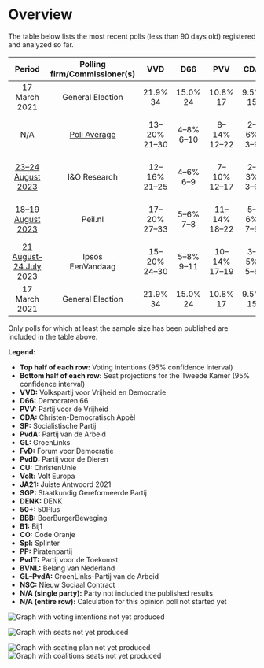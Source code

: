 # Overview

The table below lists the most recent polls (less than 90 days old) registered and analyzed so far.

| Period     | Polling firm/Commissioner(s) | VVD | D66 | PVV | CDA | SP | PvdA | GL | FvD | PvdD | CU | Volt | JA21 | SGP | DENK | 50+ | BBB | B1 | CO | Spl | PP | PvdT | BVNL | GL–PvdA | NSC |
|:----------:|:----------------------------:|:--:|:--:|:--:|:--:|:--:|:--:|:--:|:--:|:--:|:--:|:--:|:--:|:--:|:--:|:--:|:--:|:--:|:--:|:--:|:--:|:--:|:--:|:--:|:--:|
| 17 March 2021 | General Election | 21.9% <br> 34 | 15.0% <br> 24 | 10.8% <br> 17 | 9.5% <br> 15 | 6.0% <br> 9 | 5.7% <br> 9 | 5.2% <br> 8 | 5.0% <br> 8 | 3.8% <br> 6 | 3.4% <br> 5 | 2.4% <br> 3 | 2.4% <br> 3 | 2.1% <br> 3 | 2.0% <br> 3 | 1.0% <br> 1 | 1.0% <br> 1 | 0.8% <br> 1 | 0.4% <br> 0 | 0.3% <br> 0 | 0.2% <br> 0 | 0.0% <br> 0 | 0.0% <br> 0 | 10.9% <br> 17 | 0.0% <br> 0 |
| N/A | [Poll Average](average.html) | 13–20% <br> 21–30 | 4–8% <br> 6–10 | 8–14% <br> 12–22 | 2–6% <br> 3–9 | 3–6% <br> 4–9 | N/A <br> N/A | N/A <br> N/A | 2–4% <br> 2–5 | 4–7% <br> 6–10 | 2–5% <br> 3–6 | 2–4% <br> 2–4 | 2–4% <br> 1–5 | 2–3% <br> 2–5 | 1–3% <br> 1–3 | 0–1% <br> 0–1 | 8–17% <br> 11–24 | 0–1% <br> 0 | N/A <br> N/A | N/A <br> N/A | N/A <br> N/A | N/A <br> N/A | 0–1% <br> 0–1 | 15–19% <br> 24–29 | 18–22% <br> 27–34 |
| [23–24 August 2023](2023-08-24-IOResearch.html) | I&O Research | 12–16% <br> 21–25 | 4–6% <br> 6–9 | 7–10% <br> 12–17 | 2–3% <br> 3–6 | 3–4% <br> 4–7 | N/A <br> N/A | N/A <br> N/A | 2–3% <br> 2–5 | 4–6% <br> 6–10 | 2–4% <br> 3–5 | 1–3% <br> 2–4 | 2–3% <br> 1–4 | 2–3% <br> 3–6 | 1–3% <br> 2–3 | 0–1% <br> 0–1 | 7–10% <br> 10–15 | 0–1% <br> 0 | N/A <br> N/A | N/A <br> N/A | N/A <br> N/A | N/A <br> N/A | 0–1% <br> 0–1 | 16–20% <br> 25–29 | 18–22% <br> 27–34 |
| [18–19 August 2023](2023-08-19-Peilnl.html) | Peil.nl | 17–20% <br> 27–33 | 5–6% <br> 7–8 | 11–14% <br> 18–22 | 5–6% <br> 7–9 | 5–6% <br> 6–9 | N/A <br> N/A | N/A <br> N/A | 3–4% <br> 4–5 | 5–7% <br> 7–10 | 2–3% <br> 3–4 | 2–3% <br> 4 | 2–3% <br> 2–3 | 2–3% <br> 2–4 | 1–2% <br> 1–2 | 0–1% <br> 0–1 | 13–15% <br> 19–23 | 0% <br> 0 | N/A <br> N/A | N/A <br> N/A | N/A <br> N/A | N/A <br> N/A | 0–1% <br> 0–1 | 16–19% <br> 25–27 | N/A <br> N/A |
| [21 August–24 July 2023](2023-07-24-Ipsos.html) | Ipsos <br> EenVandaag | 15–20% <br> 24–30 | 5–8% <br> 9–11 | 10–14% <br> 17–19 | 3–5% <br> 5–8 | 3–5% <br> 6–8 | N/A <br> N/A | N/A <br> N/A | 2–4% <br> 3–5 | 4–6% <br> 6–8 | 3–5% <br> 5–6 | 2–4% <br> 3–4 | 2–4% <br> 3–5 | 1–3% <br> 2–3 | 2–4% <br> 3 | 0–1% <br> 0–1 | 13–18% <br> 22–27 | 0–1% <br> 0–1 | N/A <br> N/A | N/A <br> N/A | N/A <br> N/A | N/A <br> N/A | N/A <br> N/A | 14–19% <br> 23–27 | N/A <br> N/A |
| 17 March 2021 | General Election | 21.9% <br> 34 | 15.0% <br> 24 | 10.8% <br> 17 | 9.5% <br> 15 | 6.0% <br> 9 | 5.7% <br> 9 | 5.2% <br> 8 | 5.0% <br> 8 | 3.8% <br> 6 | 3.4% <br> 5 | 2.4% <br> 3 | 2.4% <br> 3 | 2.1% <br> 3 | 2.0% <br> 3 | 1.0% <br> 1 | 1.0% <br> 1 | 0.8% <br> 1 | 0.4% <br> 0 | 0.3% <br> 0 | 0.2% <br> 0 | 0.0% <br> 0 | 0.0% <br> 0 | 10.9% <br> 17 | 0.0% <br> 0 |

Only polls for which at least the sample size has been published are included in the table above.

**Legend:**
+ **Top half of each row:** Voting intentions (95% confidence interval)
+ **Bottom half of each row:** Seat projections for the Tweede Kamer (95% confidence interval)
+ **VVD:** Volkspartij voor Vrijheid en Democratie
+ **D66:** Democraten 66
+ **PVV:** Partij voor de Vrijheid
+ **CDA:** Christen-Democratisch Appèl
+ **SP:** Socialistische Partij
+ **PvdA:** Partij van de Arbeid
+ **GL:** GroenLinks
+ **FvD:** Forum voor Democratie
+ **PvdD:** Partij voor de Dieren
+ **CU:** ChristenUnie
+ **Volt:** Volt Europa
+ **JA21:** Juiste Antwoord 2021
+ **SGP:** Staatkundig Gereformeerde Partij
+ **DENK:** DENK
+ **50+:** 50Plus
+ **BBB:** BoerBurgerBeweging
+ **B1:** Bij1
+ **CO:** Code Oranje
+ **Spl:** Splinter
+ **PP:** Piratenpartij
+ **PvdT:** Partij voor de Toekomst
+ **BVNL:** Belang van Nederland
+ **GL–PvdA:** GroenLinks–Partij van de Arbeid
+ **NSC:** Nieuw Sociaal Contract
+ **N/A (single party):** Party not included the published results
+ **N/A (entire row):** Calculation for this opinion poll not started yet


![Graph with voting intentions not yet produced](average.png "Voting Intentions")

![Graph with seats not yet produced](average-seats.png "Seats")

![Graph with seating plan not yet produced](average-seating-plan.png "Seating Plan")
![Graph with coalitions seats not yet produced](average-coalitions-seats.png "Coalitions Seats")

